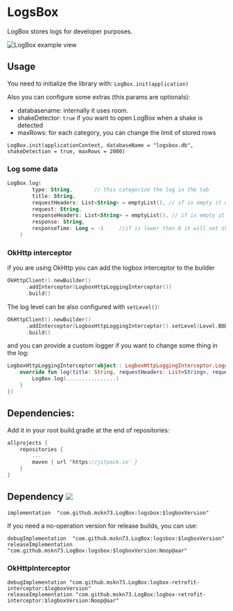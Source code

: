 # LogsBox
LogBox stores logs for developer purposes.

![LogBox example view](https://raw.githubusercontent.com/mskn73/LogBox/feat/add-dependencies-to-readme/design/logbox.gif)

## Usage
You need to initialize the library with:
`LogBox.init(application)`

Also you can configure some extras (this params are optionals):
- databasename: internally it uses room.
- shakeDetector: `true` if you want to open LogBox when a shake is detected
- maxRows: for each category, you can change the limit of stored rows

`LogBox.init(applicationContext, databaseName = "logsbox.db", shakeDetection = true, maxRows = 2000)`

### Log some data
```kotlin
LogBox.log(
        type: String,       // this categorize the log in the tab
        title: String,
        requestHeaders: List<String> = emptyList(), // if is empty it will not shows the request headers section in detail
        request: String,
        responseHeaders: List<String> = emptyList(), // if is empty it will not shows the response headers section in detail
        response: String,
        responseTime: Long = -1     //if is lower than 0 it will not shows the response time in detail
    )
```

### OkHttp interceptor
if you are using OkHttp you can add the logbox interceptor to the builder
```kotlin
OkHttpClient().newBuilder()
      .addInterceptor(LogboxHttpLoggingInterceptor())
      .build()
```

The log level can be also configured with `setLevel()`:
```kotlin
OkHttpClient().newBuilder()
      .addInterceptor(LogboxHttpLoggingInterceptor().setLevel(Level.BODY))
      .build()
```

and you can provide a custom logger if you want to change some thing in the log:
```kotlin
LogboxHttpLoggingInterceptor(object : LogboxHttpLoggingInterceptor.Logger {
    override fun log(title: String, requestHeaders: List<String>, request: String, responseHeaders: List<String>, response: String, responseTime: Long) {
        LogBox.log(................)
    }
})
```

## Dependencies:
Add it in your root build.gradle at the end of repositories:
```kotlin
allprojects {
    repositories {
        ...
        maven { url 'https://jitpack.io' }
    }
}
```

## Dependency [![](https://jitpack.io/v/mskn73/LogBox.svg)](https://jitpack.io/#mskn73/LogBox)

`implementation  "com.github.mskn73.LogBox:logsbox:$logboxVersion"`

If you need a no-operation version for release builds, you can use:
```
debugImplementation  "com.github.mskn73.LogBox:logsbox:$logboxVersion"
releaseImplementation "com.github.mskn73.LogBox:logsbox:$logboxVersion:Noop@aar"
```

### OkHttpInterceptor
```
debugImplementation "com.github.mskn73.LogBox:logbox-retrofit-interceptor:$logboxVersion"
releaseImplementation "com.github.mskn73.LogBox:logbox-retrofit-interceptor:$logboxVersion:Noop@aar"
```
